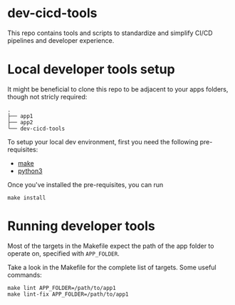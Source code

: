 # dev-cicd-tools

This repo contains tools and scripts to standardize and simplify CI/CD pipelines and developer experience.


# Local developer tools setup
It might be beneficial to clone this repo to be adjacent to your apps folders, though not stricly required:
```
.
├── app1
├── app2
└── dev-cicd-tools
```

To setup your local dev environment, first you need the following pre-requisites:
- [make](https://www.gnu.org/software/make/)
- [python3](https://www.python.org/downloads/)

Once you've installed the pre-requisites, you can run
```
make install
```

# Running developer tools
Most of the targets in the Makefile expect the path of the app folder to operate on, specified with `APP_FOLDER`.

Take a look in the Makefile for the complete list of targets. Some useful commands:
```
make lint APP_FOLDER=/path/to/app1
make lint-fix APP_FOLDER=/path/to/app1
```